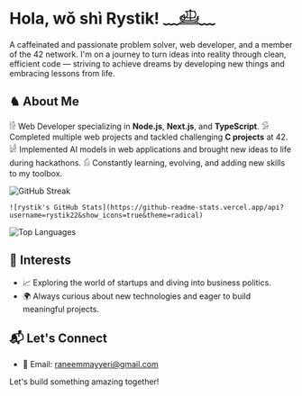 # Hola, wǒ shì Rystik! ﹏𓊝﹏

A caffeinated and passionate problem solver, web developer, and a member of the 42 network. I'm on a journey to turn ideas into reality through clean, efficient code — striving to achieve dreams by developing new things and embracing lessons from life.

## ♞ About Me
 𓀛 Web Developer specializing in **Node.js**, **Next.js**, and **TypeScript**.
 𓀑 Completed multiple web projects and tackled challenging **C projects** at 42.
 𓀎 Implemented AI models in web applications and brought new ideas to life during hackathons.
 𓀁 Constantly learning, evolving, and adding new skills to my toolbox.


  ![GitHub Streak](https://nirzak-streak-stats.vercel.app/?user=rystik22&theme=radical)

    ![rystik's GitHub Stats](https://github-readme-stats.vercel.app/api?username=rystik22&show_icons=true&theme=radical)






  ![Top Languages](https://github-readme-stats.vercel.app/api/top-langs/?username=rystik22&layout=compact&theme=radical)

## 🌱 Interests
- 📈 Exploring the world of startups and diving into business politics.
- 🌍 Always curious about new technologies and eager to build meaningful projects.

## 📬 Let's Connect
- 📧 Email: [raneemmayyeri@gmail.com](mailto:raneemmayyeri@gmail.com)

Let's build something amazing together!
